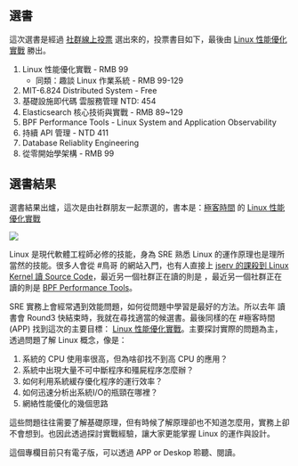 

## 選書

這次選書是經過 [社群線上投票][2] 選出來的，投票書目如下，最後由 [Linux 性能優化實戰][1] 勝出。

1. Linux 性能優化實戰 - RMB 99
    * 同類：趣談 Linux 作業系統 - RMB 99-129
2. MIT-6.824 Distributed System - Free
3. 基礎設施即代碼 雲服務管理 NTD: 454
4. Elasticsearch 核心技術與實戰 - RMB 89~129
5. BPF Performance Tools - Linux System and Application Observability
6. 持續 API 管理 - NTD 411
7. Database Reliablity Engineering
8. 從零開始學架構 - RMB 99


## 選書結果

選書結果出爐，這次是由社群朋友一起票選的，書本是：[極客時間][6] 的 [Linux 性能優化實戰][1]

![](/act/04_Linux/20200320-Vote.png)


Linux 是現代軟體工程師必修的技能，身為 SRE 熟悉 Linux 的運作原理也是理所當然的技能。很多人會從 #鳥哥 的網站入門，也有人直接上 [jserv 的課殺到 Linux Kernel 讀 Source Code][3]，最近另一個社群正在讀的則是 ，最近另一個社群正在讀的則是 [BPF Performance Tools][4]。

SRE 實務上會經常遇到效能問題，如何從問題中學習是最好的方法。所以去年 讀書會 Round3 快結束時，我就在尋找適當的候選書。最後同樣的在 #極客時間 (APP) 找到這次的主要目標： [Linux 性能優化實戰][1]。主要探討實際的問題為主，透過問題了解 Linux 概念，像是：

1. 系統的 CPU 使用率很高，但為啥卻找不到高 CPU 的應用？
2. 系統中出現大量不可中斷程序和殭屍程序怎麼辦？
3. 如何利用系統緩存優化程序的運行效率？
4. 如何迅速分析出系統I/O的瓶頸在哪裡？
5. 網絡性能優化的幾個思路

這些問題往往需要了解基礎原理，但有時候了解原理卻也不知道怎麼用，實務上卻不會想到。也因此透過探討實戰經驗，讓大家更能掌握 Linux 的運作與設計。

這個專欄目前只有電子版，可以透過 APP or Deskop 聆聽、閱讀。


[1]: https://time.geekbang.org/column/intro/140
[2]: https://www.facebook.com/groups/sre.taiwan/?post_id=1615843685248196
[3]: https://www.youtube.com/watch?v=Fo-3MtrXr3E&list=PL6S9AqLQkFpongEA75M15_BlQBC9rTdd8
[4]: https://hackmd.io/@VIRqdo35SvekIiH4p76B7g/Hkhqgrr1Z/https%3A%2F%2Fhackmd.io%2F%40yenWu%2FBJUR6cgWI?type=book
[5]: https://medium.com/@qrtt1/%E6%8A%80%E8%A1%93%E5%9E%8B%E8%AE%80%E6%9B%B8%E6%9C%83%E7%9A%84%E5%B0%8E%E8%AE%80-74350ed08ac1
[6]: https://time.geekbang.org/